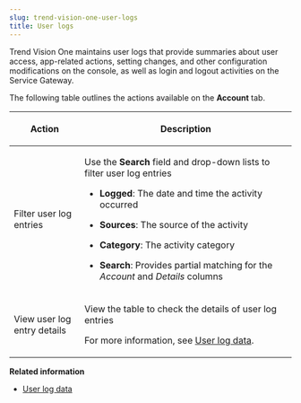```yaml
---
slug: trend-vision-one-user-logs
title: User logs
---
```


Trend Vision One maintains user logs that provide summaries about user access, app-related actions, setting changes, and other configuration modifications on the console, as well as login and logout activities on the Service Gateway.

The following table outlines the actions available on the **Account** tab.

<table>
<colgroup>
<col style="width: 25%" />
<col style="width: 75%" />
</colgroup>
<thead>
<tr>
<th><p>Action</p></th>
<th><p>Description</p></th>
</tr>
</thead>
<tbody>
<tr>
<td><p>Filter user log entries</p></td>
<td><p>Use the <strong>Search</strong> field and drop-down lists to filter user log entries</p>
<ul>
<li><p><strong>Logged</strong>: The date and time the activity occurred</p></li>
<li><p><strong>Sources</strong>: The source of the activity</p></li>
<li><p><strong>Category</strong>: The activity category</p></li>
<li><p><strong>Search</strong>: Provides partial matching for the <em>Account</em> and <em>Details</em> columns</p></li>
</ul></td>
</tr>
<tr>
<td><p>View user log entry details</p></td>
<td><p>View the table to check the details of user log entries</p>
<p>For more information, see <a href="trend-vision-one-user-log-data">User log data</a>.</p></td>
</tr>
</tbody>
</table>

**Related information**

- [User log data](user-log-data.md "Trend Vision One maintains user logs that provide summaries about user access, app-related actions, setting changes, and other configuration modifications on the console, as well as login and logout activities on the Service Gateway.")

